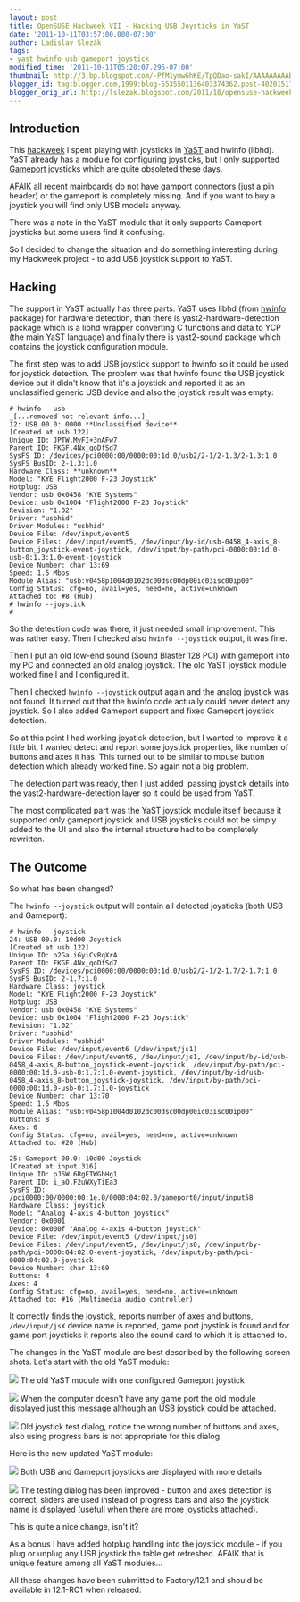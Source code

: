 ```yaml
---
layout: post
title: OpenSUSE Hackweek VII - Hacking USB Joysticks in YaST
date: '2011-10-11T03:57:00.000-07:00'
author: Ladislav Slezák
tags:
- yast hwinfo usb gameport joystick
modified_time: '2011-10-11T05:20:07.296-07:00'
thumbnail: http://3.bp.blogspot.com/-PfM1ymwGhKE/TpQDao-sakI/AAAAAAAAABY/H_uumPY-62I/s72-c/YaST_joystick_old1.png
blogger_id: tag:blogger.com,1999:blog-6535501136403374362.post-4020151796715603823
blogger_orig_url: http://lslezak.blogspot.com/2011/10/opensuse-hackweek-vii-hacking-usb.html
---
```


## Introduction

This [hackweek](http://en.opensuse.org/Portal:Hackweek) I spent playing with
joysticks in [YaST](http://en.opensuse.org/Portal:YaST) and hwinfo (libhd).
YaST already has a module for configuring joysticks, but I only supported
[Gameport](http://en.wikipedia.org/wiki/Gameport) joysticks which are quite
obsoleted these days.  

AFAIK all recent mainboards do not have gamport connectors (just a pin header)
or the gameport is completely missing. And if you want to buy a joystick you
will find only USB models anyway.  

There was a note in the YaST module that it only supports Gameport joysticks but
some users find it confusing.  

So I decided to change the situation and do something interesting during my
Hackweek project - to add USB joystick support to YaST.  

## Hacking

The support in YaST actually has three parts. YaST uses libhd (from
[hwinfo](https://gitorious.org/opensuse/hwinfo) package) for hardware detection,
than there is yast2-hardware-detection package which is a libhd wrapper
converting C functions and data to YCP (the main YaST language) and finally
there is yast2-sound package which contains the joystick configuration module.  

The first step was to add USB joystick support to hwinfo so it could be used for
joystick detection. The problem was that hwinfo found the USB joystick device
but it didn't know that it's a joystick and reported it as an unclassified
generic USB device and also the joystick result was empty:  

```
# hwinfo --usb  
_[...removed not relevant info...]_  
12: USB 00.0: 0000 **Unclassified device**  
[Created at usb.122]  
Unique ID: JPTW.MyFI+3nAFw7  
Parent ID: FKGF.4Nx_qoDfSd7  
SysFS ID: /devices/pci0000:00/0000:00:1d.0/usb2/2-1/2-1.3/2-1.3:1.0  
SysFS BusID: 2-1.3:1.0  
Hardware Class: **unknown**  
Model: "KYE Flight2000 F-23 Joystick"  
Hotplug: USB  
Vendor: usb 0x0458 "KYE Systems"  
Device: usb 0x1004 "Flight2000 F-23 Joystick"  
Revision: "1.02"  
Driver: "usbhid"  
Driver Modules: "usbhid"  
Device File: /dev/input/event5  
Device Files: /dev/input/event5, /dev/input/by-id/usb-0458_4-axis_8-button_joystick-event-joystick, /dev/input/by-path/pci-0000:00:1d.0-usb-0:1.3:1.0-event-joystick  
Device Number: char 13:69  
Speed: 1.5 Mbps  
Module Alias: "usb:v0458p1004d0102dc00dsc00dp00ic03isc00ip00"  
Config Status: cfg=no, avail=yes, need=no, active=unknown  
Attached to: #8 (Hub)  
# hwinfo --joystick  
#  
```

So the detection code was there, it just needed small improvement. This was
rather easy. Then I checked also `hwinfo --joystick` output, it was fine.  

Then I put an old low-end sound (Sound Blaster 128 PCI) with gameport into my PC
and connected an old analog joystick. The old YaST joystick module worked fine I
and I configured it.  

Then I checked `hwinfo --joystick` output again and the analog joystick was not
found. It turned out that the hwinfo code actually could never detect any
joystick. So I also added Gameport support and fixed Gameport joystick
detection.  

So at this point I had working joystick detection, but I wanted to improve it a
little bit. I wanted detect and report some joystick properties, like number of
buttons and axes it has. This turned out to be similar to mouse button detection
which already worked fine. So again not a big problem.  

The detection part was ready, then I just added  passing joystick details into
the yast2-hardware-detection layer so it could be used from YaST.  

The most complicated part was the YaST joystick module itself because it
supported only gameport joystick and USB joysticks could not be simply added to
the UI and also the internal structure had to be completely rewritten.  

## The Outcome

So what has been changed?  

The `hwinfo --joystick` output will contain all detected joysticks (both USB and
Gameport):  

```
# hwinfo --joystick   
24: USB 00.0: 10d00 Joystick
[Created at usb.122]  
Unique ID: o2Ga.iGyiCvRqXrA  
Parent ID: FKGF.4Nx_qoDfSd7  
SysFS ID: /devices/pci0000:00/0000:00:1d.0/usb2/2-1/2-1.7/2-1.7:1.0  
SysFS BusID: 2-1.7:1.0  
Hardware Class: joystick  
Model: "KYE Flight2000 F-23 Joystick"  
Hotplug: USB  
Vendor: usb 0x0458 "KYE Systems"  
Device: usb 0x1004 "Flight2000 F-23 Joystick"  
Revision: "1.02"  
Driver: "usbhid"  
Driver Modules: "usbhid"  
Device File: /dev/input/event6 (/dev/input/js1)
Device Files: /dev/input/event6, /dev/input/js1, /dev/input/by-id/usb-0458_4-axis_8-button_joystick-event-joystick, /dev/input/by-path/pci-0000:00:1d.0-usb-0:1.7:1.0-event-joystick, /dev/input/by-id/usb-0458_4-axis_8-button_joystick-joystick, /dev/input/by-path/pci-0000:00:1d.0-usb-0:1.7:1.0-joystick  
Device Number: char 13:70  
Speed: 1.5 Mbps  
Module Alias: "usb:v0458p1004d0102dc00dsc00dp00ic03isc00ip00"  
Buttons: 8  
Axes: 6  
Config Status: cfg=no, avail=yes, need=no, active=unknown  
Attached to: #20 (Hub)  

25: Gameport 00.0: 10d00 Joystick
[Created at input.316]  
Unique ID: pJ6W.6RgETWGhHg1  
Parent ID: i_aO.F2uWXyTiEa3  
SysFS ID: /pci0000:00/0000:00:1e.0/0000:04:02.0/gameport0/input/input58  
Hardware Class: joystick
Model: "Analog 4-axis 4-button joystick"  
Vendor: 0x0001   
Device: 0x000f "Analog 4-axis 4-button joystick"  
Device File: /dev/input/event5 (/dev/input/js0)
Device Files: /dev/input/event5, /dev/input/js0, /dev/input/by-path/pci-0000:04:02.0-event-joystick, /dev/input/by-path/pci-0000:04:02.0-joystick  
Device Number: char 13:69  
Buttons: 4  
Axes: 4  
Config Status: cfg=no, avail=yes, need=no, active=unknown  
Attached to: #16 (Multimedia audio controller)
```

It correctly finds the joystick, reports number of axes and buttons,
`/dev/input/jsX` device name is reported, game port joystick is found and for
game port joysticks it reports also the sound card to which it is attached to.  

The changes in the YaST module are best described by the following screen shots.
Let's start with the old YaST module:  

![](http://3.bp.blogspot.com/-PfM1ymwGhKE/TpQDao-sakI/AAAAAAAAABY/H_uumPY-62I/s200/YaST_joystick_old1.png)
The old YaST module with one configured Gameport joystick

![](http://2.bp.blogspot.com/-5-0_QCFkskA/TpQDbTdSvbI/AAAAAAAAABo/LtvYWykRecs/s200/YaST_joystick_old3.png)
When the computer doesn't have any game port the old module displayed just this message although an USB joystick could be attached.

![](http://3.bp.blogspot.com/-h0CcCPHJ3xY/TpQDax7VqJI/AAAAAAAAABg/8YP_VE3_ppk/s200/YaST_joystick_old2.png)
Old joystick test dialog, notice the wrong number of buttons and axes, also
using progress bars is not appropriate for this dialog.

Here is the new updated YaST module:  

![](http://3.bp.blogspot.com/-PZgqn39NTF4/TpQDy1lUbgI/AAAAAAAAABw/EadgYXD7-xs/s200/YaST_joystick_new3.png)
Both USB and Gameport joysticks are displayed with more details

![](http://2.bp.blogspot.com/-VPzNx9LMU0k/TpQDaA9F9AI/AAAAAAAAABQ/k-jrKbPU7DQ/s200/YaST_joystick_new2.png)
The testing dialog has been improved - button and axes detection is correct,
sliders are used instead of progress bars and also the joystick name is
displayed (usefull when there are more joysticks attached).

This is quite a nice change, isn't it?  

As a bonus I have added hotplug handling into the joystick module - if you plug
or unplug any USB joystick the table get refreshed. AFAIK that is unique feature
among all YaST modules...  

All these changes have been submitted to Factory/12.1 and should be available
in 12.1-RC1 when released.